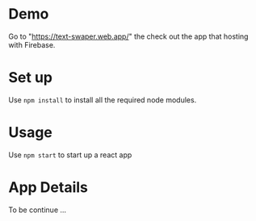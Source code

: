# Demo
Go to "https://text-swaper.web.app/" the check out the app that hosting with Firebase.
# Set up
Use ```npm install``` to install all the required node modules.

# Usage
Use ```npm start``` to start up a react app

# App Details
To be continue ...